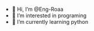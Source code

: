 - 👋 Hi, I’m @Eng-Roaa
- 👀 I’m interested in programing 
- 🌱 I’m currently learning python 

<!---
Eng-Roaa/Eng-Roaa is a ✨ special ✨ repository because its `README.md` (this file) appears on your GitHub profile.
You can click the Preview link to take a look at your changes.
--->
